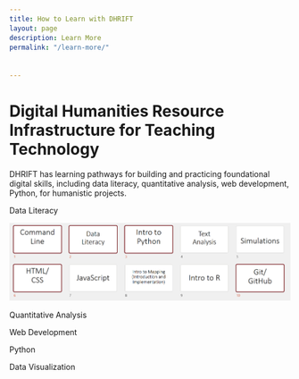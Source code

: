 ```yaml
---
title: How to Learn with DHRIFT
layout: page
description: Learn More
permalink: "/learn-more/"


---
```


# Digital Humanities Resource Infrastructure for Teaching Technology

DHRIFT has learning pathways for building and practicing foundational digital skills, including data literacy, quantitative analysis, web development, Python, for humanistic projects.

Data Literacy

![Data Literacy Workshops](images/pathways/literacy.png)

Quantitative Analysis

Web Development

Python

Data Visualization